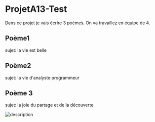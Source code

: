 # ProjetA13-Test
Dans ce projet je vais écrire 3 poèmes. On va travaillez en équipe de 4.

## Poème1
sujet: la vie est belle

## Poème2
sujet: la vie d'analyste programmeur

## Poème 3
sujet: la joie du partage et de la découverte

<img src="image.jpg" alt="description ">
